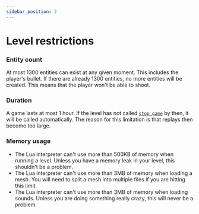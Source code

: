 ```yaml
---
sidebar_position: 2
---
```


# Level restrictions

### Entity count

At most 1300 entities can exist at any given moment. This includes the player's bullet. If there are already 1300 entities, no more entities will be created. This means that the player won't be able to shoot.

### Duration

A game lasts at most 1 hour. If the level has not called [`stop_game`](https://github.com/jyaif/ppl-utils/wiki/API_pewpew_lib#void-stop_game) by then, it will be called automatically.
The reason for this limitation is that replays then become too large.

### Memory usage

- The Lua interpreter can't use more than 500KB of memory when running a level. Unless you have a memory leak in your level, this shouldn't be a problem.
- The Lua interpreter can't use more than 3MB of memory when loading a mesh. You will need to split a mesh into multiple files if you are hitting this limit.
- The Lua interpreter can't use more than 3MB of memory when loading sounds. Unless you are doing something really crazy, this will never be a problem.

